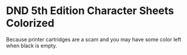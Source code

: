 # DND 5th Edition Character Sheets Colorized

Because printer cartridges are a scam and you may have some color left when black is empty.
